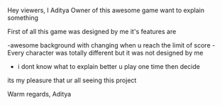 Hey viewers,
I Aditya Owner of this awesome game want to explain something

First of all this game was designed by me it's features are

-awesome background with changing when u reach the limit of score
-Every character was totally different but it was not designed by me
- i dont know what to explain better u play one time then decide

its my pleasure that ur all seeing this project 

Warm regards,
Aditya

